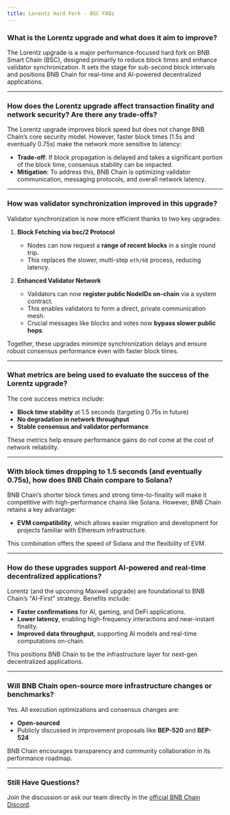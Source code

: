 ```yaml
---
title: Lorentz Hard Fork - BSC FAQs
---
```


### What is the Lorentz upgrade and what does it aim to improve?

The Lorentz upgrade is a major performance-focused hard fork on BNB Smart Chain (BSC), designed primarily to reduce block times and enhance validator synchronization. It sets the stage for sub-second block intervals and positions BNB Chain for real-time and AI-powered decentralized applications.

---

### How does the Lorentz upgrade affect transaction finality and network security? Are there any trade-offs?

The Lorentz upgrade improves block speed but does not change BNB Chain’s core security model. However, faster block times (1.5s and eventually 0.75s) make the network more sensitive to latency:

- **Trade-off**: If block propagation is delayed and takes a significant portion of the block time, consensus stability can be impacted.
- **Mitigation**: To address this, BNB Chain is optimizing validator communication, messaging protocols, and overall network latency.

---

### How was validator synchronization improved in this upgrade?

Validator synchronization is now more efficient thanks to two key upgrades:

1. **Block Fetching via bsc/2 Protocol**  
   - Nodes can now request a **range of recent blocks** in a single round trip.
   - This replaces the slower, multi-step `eth/68` process, reducing latency.

2. **Enhanced Validator Network**  
   - Validators can now **register public NodeIDs on-chain** via a system contract.
   - This enables validators to form a direct, private communication mesh.
   - Crucial messages like blocks and votes now **bypass slower public hops**.

Together, these upgrades minimize synchronization delays and ensure robust consensus performance even with faster block times.

---

### What metrics are being used to evaluate the success of the Lorentz upgrade?

The core success metrics include:

- **Block time stability** at 1.5 seconds (targeting 0.75s in future)
- **No degradation in network throughput**
- **Stable consensus and validator performance**

These metrics help ensure performance gains do not come at the cost of network reliability.

---

### With block times dropping to 1.5 seconds (and eventually 0.75s), how does BNB Chain compare to Solana?

BNB Chain’s shorter block times and strong time-to-finality will make it competitive with high-performance chains like Solana. However, BNB Chain retains a key advantage:

- **EVM compatibility**, which allows easier migration and development for projects familiar with Ethereum infrastructure.

This combination offers the speed of Solana and the flexibility of EVM.

---

### How do these upgrades support AI-powered and real-time decentralized applications?

Lorentz (and the upcoming Maxwell upgrade) are foundational to BNB Chain’s "AI-First" strategy. Benefits include:

- **Faster confirmations** for AI, gaming, and DeFi applications.
- **Lower latency**, enabling high-frequency interactions and near-instant finality.
- **Improved data throughput**, supporting AI models and real-time computations on-chain.

This positions BNB Chain to be the infrastructure layer for next-gen decentralized applications.

---

### Will BNB Chain open-source more infrastructure changes or benchmarks?

Yes. All execution optimizations and consensus changes are:

- **Open-sourced**
- Publicly discussed in improvement proposals like **BEP-520** and **BEP-524**

BNB Chain encourages transparency and community collaboration in its performance roadmap.

---

### Still Have Questions?

Join the discussion or ask our team directly in the [official BNB Chain Discord](https://discord.com/invite/bnbchain).
